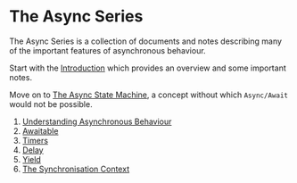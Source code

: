 # The Async Series

The Async Series is a collection of documents and notes describing many of the important features of asynchronous behaviour.

Start with the [Introduction](./Documents/Introduction.md) which provides an overview and some important notes.

Move on to [The Async State Machine](./Documents/The-Async-State-Machine.md), a concept without which `Async/Await` would not be possible.
 
1. [Understanding Asynchronous Behaviour](./Documents/Understanding-Asynchronous-Behaviour.md)
1. [Awaitable](./Documents/Awaitable.md)
3. [Timers](./Documents/Timers.md)
1. [Delay](./Documents/Delay.md)
1. [Yield](./Documents/Yield.md)
1. [The Synchronisation Context](./Documents/SynchronisationContext.md)
